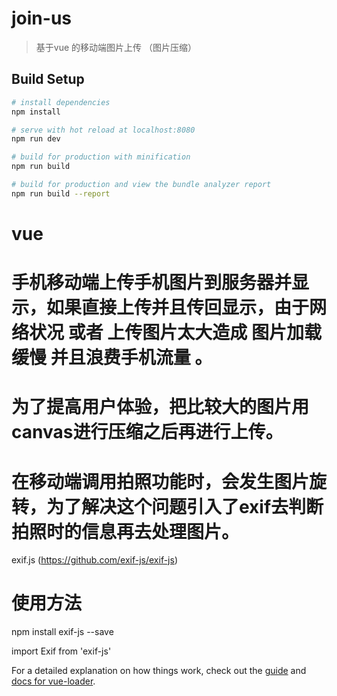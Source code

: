 # join-us

> 基于vue 的移动端图片上传 （图片压缩）

## Build Setup

``` bash
# install dependencies
npm install

# serve with hot reload at localhost:8080
npm run dev

# build for production with minification
npm run build

# build for production and view the bundle analyzer report
npm run build --report
```
# vue
# 手机移动端上传手机图片到服务器并显示，如果直接上传并且传回显示，由于网络状况 或者 上传图片太大造成 图片加载缓慢 并且浪费手机流量 。
# 为了提高用户体验，把比较大的图片用canvas进行压缩之后再进行上传。
# 在移动端调用拍照功能时，会发生图片旋转，为了解决这个问题引入了exif去判断拍照时的信息再去处理图片。

exif.js (https://github.com/exif-js/exif-js)

# 使用方法 

npm install exif-js --save

import Exif from 'exif-js'

For a detailed explanation on how things work, check out the [guide](http://vuejs-templates.github.io/webpack/) and [docs for vue-loader](http://vuejs.github.io/vue-loader).
